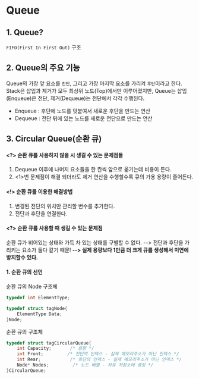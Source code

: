 # Queue

## 1. Queue?
`FIFO(First In First Out)` 구조

## 2. Queue의 주요 기능
Queue의 가장 앞 요소를 `전단`, 그리고 가장 마지막 요소를 가리켜 `후단`이라고 한다.
Stack은 삽입과 제거가 모두 최상위 노드(Top)에서만 이루어졌지만, Queue는 삽입(Enqueue)은 전단, 제거(Dequeue)는 전단에서 각각 수행된다.
* Enqueue : 후단에 노드를 덧붙여서 새로운 후단을 만드는 연산
* Dequeue : 전단 뒤에 있는 노드를 새로운 전단으로 만드는 연산

## 3. Circular Queue(순환 큐)
#### <?> 순환 큐를 사용하지 않을 시 생길 수 있는 문제점들
1. Dequeue 이후에 나머지 요소들을 한 칸씩 앞으로 옮기는데 비용이 든다.
2. <1>번 문제점이 해결 되더라도 제거 연산을 수행할수록 큐의 가용 용량이 줄어든다.

#### <!> 순환 큐를 이용한 해결방법
1. 변경된 전단의 위치만 관리할 변수를 추가한다.
2. 전단과 후단을 연결한다.

#### <?> 순환 큐를 사용할 때 생길 수 있는 문제점
순환 큐가 비어있는 상태와 가득 차 있는 상태를 구별할 수 없다.
--> 전단과 후단을 가리키는 요소가 둘다 같기 때문!
**--> 실제 용량보다 1만큼 더 크게 큐를 생성해서 미연에 방지할수 있다.**

#### 1. 순환 큐의 선언
순환 큐의 Node 구조체
```c
typedef int ElementType;

typedef struct tagNode{
	ElementType Data;
}Node;
```

순환 큐의 구조체
```c
typedef struct tagCircularQueue{
	int Capacity;		/* 용량 */
	int Front;		   /* 전단의 인덱스 - 실제 메모리주소가 아닌 인덱스 */
    int Rear;			/* 후단의 인덱스 - 실제 메모리주소가 아닌 인덱스 */
    Node* Nodes;		 /* 노드 배열 - 자유 저장소에 생성 */
}CircularQueue;
```

